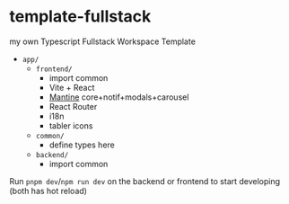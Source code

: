 # template-fullstack

my own Typescript Fullstack Workspace Template

- `app/`
  - `frontend/`
    - import common
    - Vite + React
    - [Mantine](https://mantine.dev) core+notif+modals+carousel
    - React Router
    - i18n
    - tabler icons
  - `common/`
    - define types here
  - `backend/`
    - import common

Run `pnpm dev`/`npm run dev` on the backend or frontend to start developing (both has hot reload)

